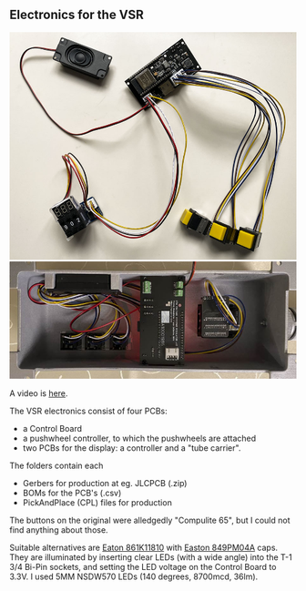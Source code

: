 ## Electronics for the VSR

<img src="img/thelot.jpg">

<img src="img/inside.jpg">

A video is [here](https://www.facebook.com/61553801874212/videos/475630928153628/).

The VSR electronics consist of four PCBs:
- a Control Board
- a pushwheel controller, to which the pushwheels are attached
- two PCBs for the display: a controller and a "tube carrier".

The folders contain each
- Gerbers for production at eg. JLCPCB (.zip)
- BOMs for the PCB's (.csv)
- PickAndPlace (CPL) files for production

The buttons on the original were alledgedly "Compulite 65", but I could not find anything about those.

Suitable alternatives are [Eaton 861K11810](https://www.onlinecomponents.com/en/productdetail/cutler-hammer--eaton/861k11810-11067671.html) with [Easton 849PM04A](https://www.onlinecomponents.com/en/productdetail/cutler-hammer--eaton/849pm04a-39549100.html) caps. They are illuminated by inserting clear LEDs (with a wide angle) into the T-1 3/4 Bi-Pin sockets, and setting the LED voltage on the Control Board to 3.3V. I used 5MM NSDW570 LEDs (140 degrees, 8700mcd, 36lm).
